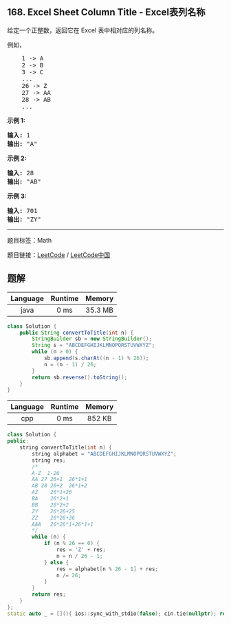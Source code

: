 ## 168. Excel Sheet Column Title - Excel表列名称

<!--If you want to use the English description, use `question.content` instead-->

<p>给定一个正整数，返回它在 Excel 表中相对应的列名称。</p>

<p>例如，</p>

<pre>    1 -&gt; A
    2 -&gt; B
    3 -&gt; C
    ...
    26 -&gt; Z
    27 -&gt; AA
    28 -&gt; AB 
    ...
</pre>

<p><strong>示例 1:</strong></p>

<pre><strong>输入:</strong> 1
<strong>输出:</strong> &quot;A&quot;
</pre>

<p><strong>示例&nbsp;2:</strong></p>

<pre><strong>输入:</strong> 28
<strong>输出:</strong> &quot;AB&quot;
</pre>

<p><strong>示例&nbsp;3:</strong></p>

<pre><strong>输入:</strong> 701
<strong>输出:</strong> &quot;ZY&quot;
</pre>



-----

题目标签：Math

题目链接：[LeetCode](https://leetcode.com/problems/excel-sheet-column-title/description/)  /  [LeetCode中国](https://leetcode-cn.com/problems/excel-sheet-column-title/description/)

## 题解



| Language | Runtime | Memory |
|:---:|:---:|:---:|
| java  | 0  ms | 35.3 MB |

```java
class Solution {
    public String convertToTitle(int n) {
        StringBuilder sb = new StringBuilder();
        String s = "ABCDEFGHIJKLMNOPQRSTUVWXYZ";
        while (n > 0) {
            sb.append(s.charAt((n - 1) % 26));
            n = (n - 1) / 26;
        }
        return sb.reverse().toString();
    }
}
```


| Language | Runtime | Memory |
|:---:|:---:|:---:|
| cpp  | 0  ms | 852 KB |

```cpp
class Solution {
public:
    string convertToTitle(int n) {
        string alphabet = "ABCDEFGHIJKLMNOPQRSTUVWXYZ";
        string res;
        /*
        A-Z  1-26
        AA 27 26+1  26*1+1
        AB 28 26+2  26*1+2
        AZ    26*1+26
        BA    26*2+1
        BB    26*2+2
        ZY    26*26+25
        ZZ    26*26+26
        AAA   26*26*1+26*1+1
        */
        while (n) {
            if (n % 26 == 0) {
                res = 'Z' + res;
                n = n / 26 - 1;
            } else {
                res = alphabet[n % 26 - 1] + res;
                n /= 26;
            }
        }
        return res;
    }
};
static auto _ = [](){ ios::sync_with_stdio(false); cin.tie(nullptr); return 0; }();
```
